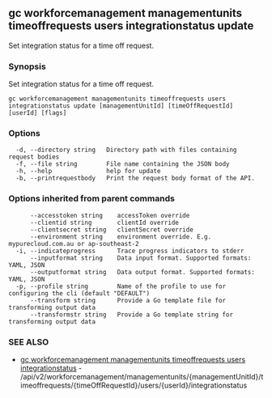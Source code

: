 ## gc workforcemanagement managementunits timeoffrequests users integrationstatus update

Set integration status for a time off request.

### Synopsis

Set integration status for a time off request.

```
gc workforcemanagement managementunits timeoffrequests users integrationstatus update [managementUnitId] [timeOffRequestId] [userId] [flags]
```

### Options

```
  -d, --directory string   Directory path with files containing request bodies
  -f, --file string        File name containing the JSON body
  -h, --help               help for update
  -b, --printrequestbody   Print the request body format of the API.
```

### Options inherited from parent commands

```
      --accesstoken string    accessToken override
      --clientid string       clientId override
      --clientsecret string   clientSecret override
      --environment string    environment override. E.g. mypurecloud.com.au or ap-southeast-2
  -i, --indicateprogress      Trace progress indicators to stderr
      --inputformat string    Data input format. Supported formats: YAML, JSON
      --outputformat string   Data output format. Supported formats: YAML, JSON
  -p, --profile string        Name of the profile to use for configuring the cli (default "DEFAULT")
      --transform string      Provide a Go template file for transforming output data
      --transformstr string   Provide a Go template string for transforming output data
```

### SEE ALSO

* [gc workforcemanagement managementunits timeoffrequests users integrationstatus](gc_workforcemanagement_managementunits_timeoffrequests_users_integrationstatus.html)	 - /api/v2/workforcemanagement/managementunits/{managementUnitId}/timeoffrequests/{timeOffRequestId}/users/{userId}/integrationstatus


